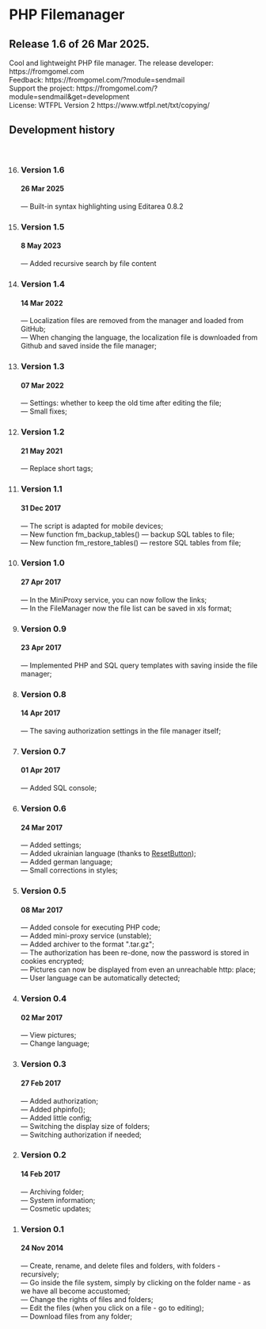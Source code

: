 <h1>PHP Filemanager</h1>
<h2>Release 1.6 of 26 Mar 2025.</h2>
Cool and lightweight PHP file manager. 
The release developer: https://fromgomel.com<br />
Feedback: https://fromgomel.com/?module=sendmail<br />
Support the project: https://fromgomel.com/?module=sendmail&get=development<br />
License: WTFPL Version 2 https://www.wtfpl.net/txt/copying/

<h2>Development history</h2><br />
<ol reversed>
	<li>
		<h3>Version 1.6</h3>
		<h4>26 Mar 2025</h4>
		<p>
			— Built-in syntax highlighting using Editarea 0.8.2<br />
		</p>
	</li>
	<li>
		<h3>Version 1.5</h3>
		<h4>8 May 2023</h4>
		<p>
			— Added recursive search by file content<br />
		</p>
	</li>
	<li>
		<h3>Version 1.4</h3>
		<h4>14 Mar 2022</h4>
		<p>
			— Localization files are removed from the manager and loaded from GitHub;<br />
			— When changing the language, the localization file is downloaded from Github and saved inside the file manager;<br />
		</p>
	</li>
	<li>
		<h3>Version 1.3</h3>
		<h4>07 Mar 2022</h4>
		<p>
			— Settings: whether to keep the old time after editing the file;<br />
			— Small fixes;<br />
		</p>
	</li>
	<li>
		<h3>Version 1.2</h3>
		<h4>21 May 2021</h4>
		<p>
			— Replace short tags;<br />
		</p>
	</li>
	<li>
		<h3>Version 1.1</h3>
		<h4>31 Dec 2017</h4>
		<p>
			— The script is adapted for mobile devices;<br />
			— New function fm_backup_tables() — backup SQL tables to file;<br />
			— New function fm_restore_tables() — restore SQL tables from file;<br />
		</p>
	</li>
	<li>
		<h3>Version 1.0</h3>
		<h4>27 Apr 2017</h4>
		<p>
			— In the MiniProxy service, you can now follow the links;<br />
			— In the FileManager now the file list can be saved in xls format;<br />
		</p>
	</li>
	<li>
		<h3>Version 0.9</h3>
		<h4>23 Apr 2017</h4>
		<p>
			— Implemented PHP and SQL query templates with saving inside the file manager;<br />
		</p>
	</li>
	<li>
		<h3>Version 0.8</h3>
		<h4>14 Apr 2017</h4>
		<p>
			— The saving authorization settings in the file manager itself;<br />
		</p>
	</li>
	<li>
		<h3>Version 0.7</h3>
		<h4>01 Apr 2017</h4>
		<p>
			— Added SQL console;<br />
		</p>
	</li>
	<li>
		<h3>Version 0.6</h3>
		<h4>24 Mar 2017</h4>
		<p>
			— Added settings;<br />
			— Added ukrainian language (thanks to <a href="https://github.com/ResetButton">ResetButton</a>);<br />
			— Added german language;<br />
			— Small corrections in styles;<br />
		</p>
	</li>
	<li>
		<h3>Version 0.5</h3>
		<h4>08 Mar 2017</h4>
		<p>
			— Added console for executing PHP code;<br />
			— Added mini-proxy service (unstable);<br />
			— Added archiver to the format ".tar.gz";<br />
			— The authorization has been re-done, now the password is stored in cookies encrypted;<br />
			— Pictures can now be displayed from even an unreachable http: place;<br />
			— User language can be automatically detected;<br />
		</p>
	</li>
	<li>
		<h3>Version 0.4</h3>
		<h4>02 Mar 2017</h4>
		<p>
			— View pictures;<br />
			— Change language;<br />
		</p>
	</li>
	<li>
		<h3>Version 0.3</h3>
		<h4>27 Feb 2017</h4>
		<p>
			— Added authorization;<br />
			— Added phpinfo();<br />
			— Added little config;<br />
			— Switching the display size of folders;<br />
			— Switching authorization if needed;<br />
		</p>
	</li>
	<li>
		<h3>Version 0.2</h3>
		<h4>14 Feb 2017</h4>
		<p>
			— Archiving folder;<br />
			— System information;<br />
			— Cosmetic updates;<br />
		</p>
	</li>
	<li>
		<h3>Version 0.1</h3>
		<h4>24 Nov 2014</h4>
		<p>
			— Create, rename, and delete files and folders, with folders - recursively;<br />
			— Go inside the file system, simply by clicking on the folder name - as we have all become accustomed;<br />
			— Change the rights of files and folders;<br />
			— Edit the files (when you click on a file - go to editing);<br />
			— Download files from any folder;<br />
		</p>
	</li>
</ol>
<br />
